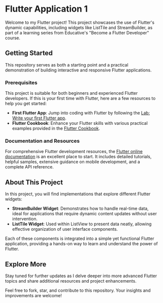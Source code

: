 # Flutter Application 1

Welcome to my Flutter project! This project showcases the use of Flutter's dynamic capabilities, including widgets like ListTile and StreamBuilder, as part of a learning series from Educative's "Become a Flutter Developer" course.

## Getting Started

This repository serves as both a starting point and a practical demonstration of building interactive and responsive Flutter applications. 

### Prerequisites

This project is suitable for both beginners and experienced Flutter developers. If this is your first time with Flutter, here are a few resources to help you get started:

- **First Flutter App**: Jump into coding with Flutter by following the [Lab: Write your first Flutter app](https://docs.flutter.dev/get-started/codelab).
- **Flutter Cookbook**: Enhance your Flutter skills with various practical examples provided in the [Flutter Cookbook](https://docs.flutter.dev/cookbook).

### Documentation and Resources

For comprehensive Flutter development resources, the [Flutter online documentation](https://docs.flutter.dev/) is an excellent place to start. It includes detailed tutorials, helpful samples, extensive guidance on mobile development, and a complete API reference.

## About This Project

In this project, you will find implementations that explore different Flutter widgets:

- **StreamBuilder Widget**: Demonstrates how to handle real-time data, ideal for applications that require dynamic content updates without user intervention.
- **ListTile Widget**: Used within ListView to present data neatly, allowing effective organization of user interface components.

Each of these components is integrated into a simple yet functional Flutter application, providing a hands-on way to learn and understand the power of Flutter.

## Explore More

Stay tuned for further updates as I delve deeper into more advanced Flutter topics and share additional resources and project enhancements.

Feel free to fork, star, and contribute to this repository. Your insights and improvements are welcome!
